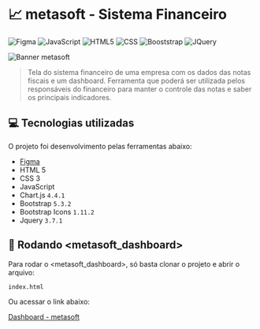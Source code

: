 # 📈 metasoft - Sistema Financeiro

![Figma](https://img.shields.io/badge/-Figma-333333?style=flat&logo=figma&logoColor=007ACC)
![JavaScript](https://img.shields.io/badge/-JavaScript-333333?style=flat&logo=javascript)
![HTML5](https://img.shields.io/badge/-HTML5-333333?style=flat&logo=HTML5)
![CSS](https://img.shields.io/badge/-CSS-333333?style=flat&logo=CSS3&logoColor=1572B6)
![Booststrap](https://img.shields.io/badge/-Booststrap-333333?style=flat&logo=bootstrap&logoColor=1572B6)
![JQuery](https://img.shields.io/badge/-Jquery-333333?style=flat&logo=jquery&logoColor=1572B6)



<img src="./assets/img/banner.png" alt="Banner metasoft">

> Tela do sistema financeiro de uma empresa com os
dados das notas fiscais e um dashboard. Ferramenta que poderá ser utilizada pelos responsáveis do financeiro para manter o controle das notas e saber os principais indicadores.

## 💻 Tecnologias utilizadas

O projeto foi desenvolvimento pelas ferramentas abaixo:

- [Figma](https://www.figma.com/proto/bWCBozPfIPOiwH90D0jqe4/Teste-TechNation---Jo%C3%A3o-Marcos?page-id=0%3A1&type=design&node-id=130-197&viewport=390%2C125%2C0.36&t=gbsLKHkl3XCldSkw-1&scaling=scale-down&mode=design)
- HTML 5
- CSS 3
- JavaScript
- Chart.js `4.4.1`
- Bootstrap `5.3.2`
- Bootstrap Icons `1.11.2`
- Jquery `3.7.1`


## 🚀 Rodando <metasoft_dashboard>

Para rodar o <metasoft_dashboard>, só basta clonar o projeto e abrir o arquivo:

```
index.html
```

Ou acessar o link abaixo:

[Dashboard - metasoft](https://jmofarias.github.io/metasoft-dashboard/)
